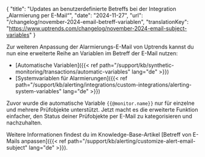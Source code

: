 {
  "title": "Updates an benutzerdefinierte Betreffs bei der Integration „Alarmierung per E-Mail“",
  "date": "2024-11-27",
  "url": "/changelog/november-2024-email-betreff-variablen",
  "translationKey": "https://www.uptrends.com/changelog/november-2024-email-subject-variables"
}

Zur weiteren Anpassung der Alarmierungs-E-Mail von Uptrends kannst du nun eine erweiterte Reihe an Variablen im Betreff der E-Mail nutzen:

- [Automatische Variablen]({{< ref path="/support/kb/synthetic-monitoring/transactions/automatic-variables" lang="de" >}})
- [Systemvariablen für Alarmierungen]({{< ref path="/support/kb/alerting/integrations/custom-integrations/alerting-system-variables" lang="de" >}})

Zuvor wurde die automatische Variable `{{@monitor.name}}` nur für einzelne und mehrere Prüfobjekte unterstützt. Jetzt macht es die erweiterte Funktion einfacher, den Status deiner Prüfobjekte per E-Mail zu kategorisieren und nachzuhalten.

Weitere Informationen findest du im Knowledge-Base-Artikel [Betreff von E-Mails anpassen]({{< ref path="/support/kb/alerting/customize-alert-email-subject" lang="de" >}}).
